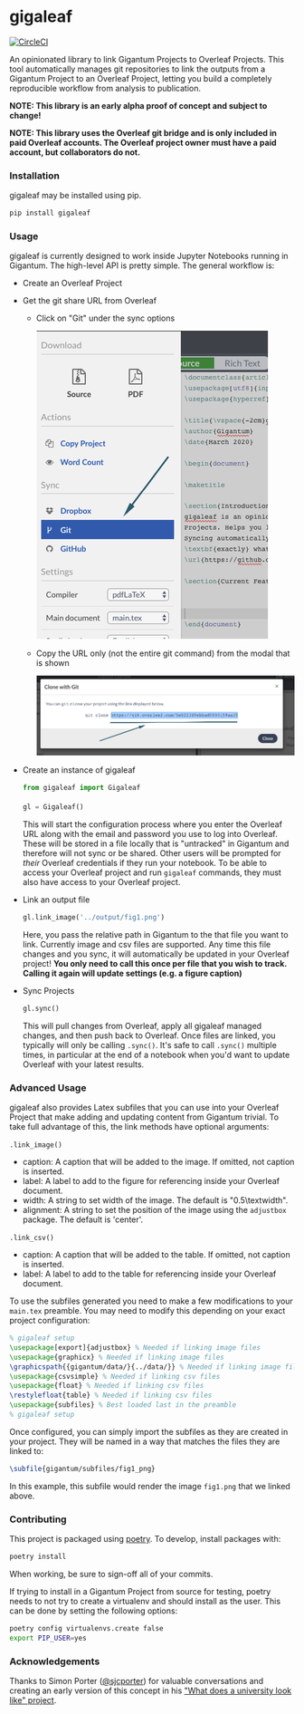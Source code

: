 # gigaleaf
[![CircleCI](https://circleci.com/gh/gigantum/gigaleaf/tree/master.svg?style=svg)](https://circleci.com/gh/gigantum/gigaleaf/tree/master)

An opinionated library to link Gigantum Projects to Overleaf Projects. This tool automatically manages git repositories
to link the outputs from a Gigantum Project to an Overleaf Project, letting you build a completely reproducible 
workflow from analysis to publication.

**NOTE: This library is an early alpha proof of concept and subject to change!**

**NOTE: This library uses the Overleaf git bridge and is only included in paid Overleaf accounts. The Overleaf project
owner must have a paid account, but collaborators do not.**

### Installation
gigaleaf may be installed using pip.

```bash
pip install gigaleaf
```

### Usage

gigaleaf is currently designed to work inside Jupyter Notebooks running in Gigantum. The high-level API is pretty simple. The general workflow is:

* Create an Overleaf Project
  
* Get the git share URL from Overleaf
  * Click on "Git" under the sync options
    
    ![Git Share Link](./imgs/git_link.png)
    
  * Copy the URL only (not the entire git command) from the modal that is shown
    
    ![Git Share Link](./imgs/git_link_modal.png)

* Create an instance of gigaleaf

  ```python
  from gigaleaf import Gigaleaf
  
  gl = Gigaleaf()
  ```
  
  This will start the configuration process where you enter the Overleaf URL along with
  the email and password you use to log into Overleaf. These will be stored in a file locally that is "untracked" in 
  Gigantum and therefore will not sync or be shared. Other users will be prompted for _their_ Overleaf credentials if
  they run your notebook. To be able to access your Overleaf project and run `gigaleaf` commands, they must also have 
  access to your Overleaf project. 
  
* Link an output file

  ```python
  gl.link_image('../output/fig1.png')
  ```
  
  Here, you pass the relative path in Gigantum to the that file you want to link. Currently image and csv files are
  supported. Any time this file changes and you sync, it will automatically be updated in your Overleaf project! 
  **You only need to call this once per file that you wish to track. Calling it again will update settings (e.g.
  a figure caption)**
  
* Sync Projects

  ```python
  gl.sync()
  ```
  
  This will pull changes from Overleaf, apply all gigaleaf managed changes, and then push back to Overleaf. Once files
  are linked, you typically will only be calling `.sync()`. It's safe to call `.sync()` multiple times, in particular
  at the end of a notebook when you'd want to update Overleaf with your latest results.

### Advanced Usage

gigaleaf also provides Latex subfiles that you can use into your Overleaf Project that make adding and updating content
from Gigantum trivial. To take full advantage of this, the link methods have optional arguments:

`.link_image()` 

* caption: A caption that will be added to the image. If omitted, not caption is inserted.
* label: A label to add to the figure for referencing inside your Overleaf document.
* width: A string to set width of the image. The default is "0.5\\textwidth".
* alignment: A string to set the position of the image using the `adjustbox` package. The default is 'center'.

`.link_csv()` 

* caption: A caption that will be added to the table. If omitted, not caption is inserted.
* label: A label to add to the table for referencing inside your Overleaf document.

To use the subfiles generated you need to make a few modifications to your `main.tex` preamble. You may need to modify
this depending on your exact project configuration:

```latex
% gigaleaf setup
\usepackage[export]{adjustbox} % Needed if linking image files
\usepackage{graphicx} % Needed if linking image files
\graphicspath{{gigantum/data/}{../data/}} % Needed if linking image files
\usepackage{csvsimple} % Needed if linking csv files
\usepackage{float} % Needed if linking csv files
\restylefloat{table} % Needed if linking csv files
\usepackage{subfiles} % Best loaded last in the preamble
% gigaleaf setup
```

Once configured, you can simply import the subfiles as they are created in your project. They will be named in a way
that matches the files they are linked to:

```latex
\subfile{gigantum/subfiles/fig1_png}
```

In this example, this subfile would render the image `fig1.png` that we linked above.


### Contributing

This project is packaged using [poetry](https://python-poetry.org/). To develop, install packages with:

```bash
poetry install
```

When working, be sure to sign-off all of your commits.

If trying to install in a Gigantum Project from source for testing, poetry needs to not try to create a virtualenv
and should install as the user. This can be done by setting the following options:

```bash
poetry config virtualenvs.create false
export PIP_USER=yes
```


### Acknowledgements

Thanks to Simon Porter ([@sjcporter](https://gigantum.com/sjcporter)) for valuable conversations and creating an
early version of this concept in his ["What does a university look like" project](https://gigantum.com/sjcporter/what-does-a-university-look-like). 


